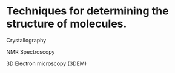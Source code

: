 # Techniques for determining the structure of molecules.

Crystallography

NMR Spectroscopy  

3D Electron microscopy (3DEM)